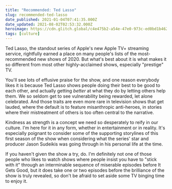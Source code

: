 ```yaml
---
title: "Recommended: Ted Lasso"
slug: recommended-ted-lasso
date_published: 2021-01-04T07:41:35.000Z
date_updated: 2021-08-02T02:53:32.000Z
heroimage: https://cdn.glitch.global/c4e475b2-a54e-47e0-973c-ed0bd1b46262/grass-net.jpeg?v=1670564048193
tags: [culture]
---
```


Ted Lasso, the standout series of Apple's new Apple TV+ streaming service, rightfully earned a place on many people's lists of the most-recommended new shows of 2020. But what's best about it is what makes it so different from most other highly-acclaimed shows, especially "prestige" TV.

You'll see lots of effusive praise for the show, and one reason everybody likes it is because Ted Lasso shows people doing their best to be good to each other, and actually getting *better* at what they do by letting others help them. We so seldom get to see vulnerability being rewarded, let alone celebrated. And those traits are even more rare in television shows that get lauded, where the default is to feature misanthropic anti-heroes, in stories where their mistreatment of others is too often central to the narrative.

Kindness as strength is a concept we need so desperately to reify in our culture. I'm here for it in any form, whether in entertainment or in reality. It's especially poignant to consider some of the supporting storylines of this first season of the show when considering what the series' star and producer Jason Sudeikis was going through in his personal life at the time.

If you haven't given the show a try, do. I'm definitely not one of those people who likes to watch shows where people insist you have to "stick with it" through an interminable sequence of miserable episodes before It Gets Good, but it does take one or two episodes before the brilliance of the show is truly revealed, so don't be afraid to set aside some TV binging time to enjoy it.
